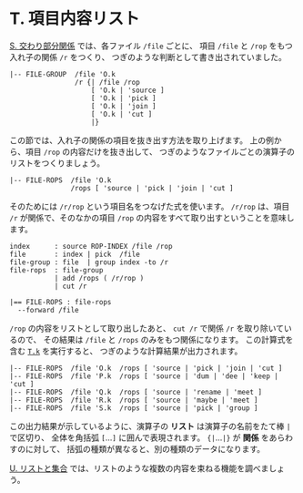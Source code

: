 # T. 項目内容リスト


[S. 交わり部分関係][S] では、各ファイル `/file` ごとに、
項目 `/file` と `/rop` をもつ入れ子の関係 `/r` をつくり、
つぎのような判断として書き出されていました。

```text
|-- FILE-GROUP  /file 'O.k
                /r {| /file /rop
                    [ 'O.k | 'source ]
                    [ 'O.k | 'pick ]
                    [ 'O.k | 'join ]
                    [ 'O.k | 'cut ]
                    |}
```

この節では、入れ子の関係の項目を抜き出す方法を取り上げます。
上の例から、項目 `/rop` の内容だけを抜き出して、
つぎのようなファイルごとの演算子のリストをつくりましょう。

```text
|-- FILE-ROPS  /file 'O.k
               /rops [ 'source | 'pick | 'join | 'cut ]
```

そのためには `/r/rop` という項目名をつなげた式を使います。
`/r/rop` は、項目 `/r` が関係で、そのなかの項目 `/rop`
の内容をすべて取り出すということを意味します。

```text
index      : source ROP-INDEX /file /rop
file       : index | pick  /file
file-group : file  | group index -to /r
file-rops  : file-group
           | add /rops ( /r/rop )
           | cut /r

|== FILE-ROPS : file-rops
  --forward /file
```

`/rop` の内容をリストとして取り出したあと、
`cut /r` で関係 `/r` を取り除いているので、
その結果は `/file` と `/rops` のみをもつ関係になります。
この計算式を含む [`T.k`][T.k] を実行すると、
つぎのような計算結果が出力されます。

```text
|-- FILE-ROPS  /file 'O.k  /rops [ 'source | 'pick | 'join | 'cut ]
|-- FILE-ROPS  /file 'P.k  /rops [ 'source | 'dum | 'dee | 'keep | 'cut ]
|-- FILE-ROPS  /file 'Q.k  /rops [ 'source | 'rename | 'meet ]
|-- FILE-ROPS  /file 'R.k  /rops [ 'source | 'maybe | 'meet ]
|-- FILE-ROPS  /file 'S.k  /rops [ 'source | 'pick | 'group ]
```

この出力結果が示しているように、演算子の **リスト**
は演算子の名前をたて棒 `|` で区切り、
全体を角括弧 `[`...`]` に囲んで表現されます。
`{|`...`|}` が **関係** をあらわすのに対して、
括弧の種類が異なると、別の種類のデータになります。

[U. リストと集合][U] では、リストのような複数の内容を束ねる機能を調べましょう。


[S]:     ../S
[T.k]:   T.k
[U]:     ../U

